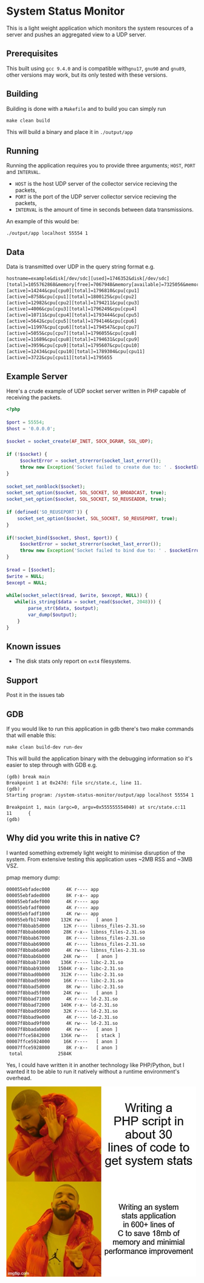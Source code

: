 # System Status Monitor

This is a light weight application which monitors the system resources of a server and pushes an aggregated view to a UDP server.

## Prerequisites

This built using `gcc 9.4.0` and is compatible with`gnu17`, `gnu90` and `gnu89`, other versions  may work, but its only tested with these versions.

## Building

Building is done with a `Makefile` and to build you can simply run

```shell
make clean build
```

This will build a binary and place it in `./output/app`

## Running

Running the application requires you to provide three arguments; `HOST`, `PORT` and `INTERVAL`.
 - `HOST` is the host UDP server of the collector service recieving the packets,
 - `PORT` is the port of the UDP server collector service recieving the packets,
 - `INTERVAL` is the amount of time in seconds between data transmissions.

An example of this would be:

```shell
./output/app localhost 55554 1
```

## Data

Data is transmitted over UDP in the query string format e.g.

```
hostname=example&disk[/dev/sdc][used]=1746352&disk[/dev/sdc][total]=1055762868&memory[free]=7067948&memory[available]=7325056&memory[total]=8082584&cpu[cpu0][active]=14244&cpu[cpu0][total]=1796810&cpu[cpu1][active]=8758&cpu[cpu1][total]=1800125&cpu[cpu2][active]=12982&cpu[cpu2][total]=1794211&cpu[cpu3][active]=4006&cpu[cpu3][total]=1796249&cpu[cpu4][active]=10711&cpu[cpu4][total]=1793444&cpu[cpu5][active]=5642&cpu[cpu5][total]=1794146&cpu[cpu6][active]=11997&cpu[cpu6][total]=1794547&cpu[cpu7][active]=5055&cpu[cpu7][total]=1796055&cpu[cpu8][active]=11689&cpu[cpu8][total]=1794631&cpu[cpu9][active]=3959&cpu[cpu9][total]=1795607&cpu[cpu10][active]=12434&cpu[cpu10][total]=1789304&cpu[cpu11][active]=3722&cpu[cpu11][total]=1795655
```

## Example Server

Here's a crude example of UDP socket server written in PHP capable of receiving the packets.

```php
<?php

$port = 55554;
$host = '0.0.0.0';

$socket = socket_create(AF_INET, SOCK_DGRAM, SOL_UDP);

if (!$socket) {
     $socketError = socket_strerror(socket_last_error());
     throw new Exception('Socket failed to create due to: ' . $socketError);
}

socket_set_nonblock($socket);
socket_set_option($socket, SOL_SOCKET, SO_BROADCAST, true);
socket_set_option($socket, SOL_SOCKET, SO_REUSEADDR, true);

if (defined('SO_REUSEPORT')) {
    socket_set_option($socket, SOL_SOCKET, SO_REUSEPORT, true);
}

if(!socket_bind($socket, $host, $port)) {
     $socketError = socket_strerror(socket_last_error());
     throw new Exception('Socket failed to bind due to: ' . $socketError);
}

$read = [$socket]; 
$write = NULL; 
$except = NULL;

while(socket_select($read, $write, $except, NULL)) {
   while(is_string($data = socket_read($socket, 2048))) {
        parse_str($data, $output);
        var_dump($output);
    }
}

```

## Known issues

- The disk stats only report on `ext4` filesystems.

## Support

Post it in the issues tab

## GDB

If you would like to run this application in gdb there's two make commands that will enable this:

```shell
make clean build-dev run-dev
```

This will build the application binary with the debugging information so it's easier to step through with GDB e.g.

```gdb
(gdb) break main
Breakpoint 1 at 0x247d: file src/state.c, line 11.
(gdb) r
Starting program: /system-status-monitor/output/app localhost 55554 1

Breakpoint 1, main (argc=0, argv=0x555555554040) at src/state.c:11
11      {
(gdb)
```

## Why did you write this in native C?

I wanted something extremely light weight to minimise disruption of the system.
From extensive testing this application uses ~2MB RSS and ~3MB VSZ.

pmap memory dump:
```
000055ebfadec000      4K r---- app
000055ebfaded000      8K r-x-- app
000055ebfadef000      4K r---- app
000055ebfadf0000      4K r---- app
000055ebfadf1000      4K rw--- app
000055ebfb174000    132K rw---   [ anon ]
00007f8bbab5d000     12K r---- libnss_files-2.31.so
00007f8bbab60000     28K r-x-- libnss_files-2.31.so
00007f8bbab67000      8K r---- libnss_files-2.31.so
00007f8bbab69000      4K r---- libnss_files-2.31.so
00007f8bbab6a000      4K rw--- libnss_files-2.31.so
00007f8bbab6b000     24K rw---   [ anon ]
00007f8bbab71000    136K r---- libc-2.31.so
00007f8bbab93000   1504K r-x-- libc-2.31.so
00007f8bbad0b000    312K r---- libc-2.31.so
00007f8bbad59000     16K r---- libc-2.31.so
00007f8bbad5d000      8K rw--- libc-2.31.so
00007f8bbad5f000     24K rw---   [ anon ]
00007f8bbad71000      4K r---- ld-2.31.so
00007f8bbad72000    140K r-x-- ld-2.31.so
00007f8bbad95000     32K r---- ld-2.31.so
00007f8bbad9e000      4K r---- ld-2.31.so
00007f8bbad9f000      4K rw--- ld-2.31.so
00007f8bbada0000      4K rw---   [ anon ]
00007ffce5842000    136K rw---   [ stack ]
00007ffce5924000     16K r----   [ anon ]
00007ffce5928000      8K r-x--   [ anon ]
 total             2584K
```

Yes, I could have written it in another technology like PHP/Python, but I wanted it to be able to run it natively without a runtime environment's overhead.

![Meme](https://raw.githubusercontent.com/willitscale/system-status-monitor/main/res/meme.jpg?raw=true)
